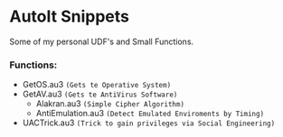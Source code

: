 # AutoIt Snippets
Some of my personal UDF's and Small Functions.

### Functions:
  - GetOS.au3 `(Gets te Operative System)`
  - GetAV.au3 `(Gets te AntiVirus Software)`
 	- Alakran.au3 `(Simple Cipher Algorithm)`
	- AntiEmulation.au3 `(Detect Emulated Enviroments by Timing)`
  - UACTrick.au3 `(Trick to gain privileges via Social Engineering)`
